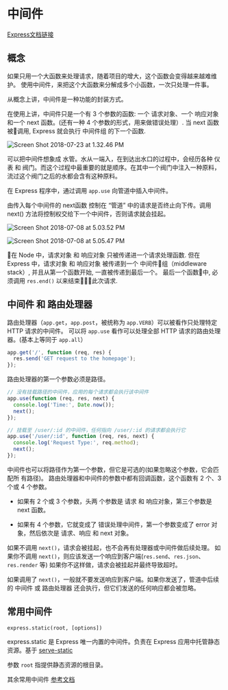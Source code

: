 # 中间件

[Express文档链接](http://www.expressjs.com.cn/guide/using-middleware.html)

## 概念

如果只用一个大函数来处理请求，随着项目的增大，这个函数会变得越来越难维护。
使用中间件，来把这个大函数来分解成多个小函数，一次只处理一件事。

从概念上讲，中间件是一种功能的封装方式。

在使用上讲，中间件只是一个有 3 个参数的函数: 一个 请求对象、一个 响应对象 和一个 next 函数。(还有一种 4 个参数的形式，用来做错误处理）.
当 next 函数被调用, Express 就会执行 中间件组 的下一个函数.

![Screen Shot 2018-07-23 at 1.32.46 PM](https://i.imgur.com/TGub4wG.png)

可以把中间件想象成 水管。水从一端入，在到达出水口的过程中，会经历各种 仪表 和 阀门。而这个过程中最重要的就是顺序。在其中一个阀门中注入一种原料，流过这个阀门之后的水都会含有这种原料。

在 Express 程序中，通过调用 `app.use` 向管道中插入中间件。

由传入每个中间件的 next函数 控制在 “管道” 中的请求是否终止向下传。调用 next() 方法将控制权交给下一个中间件，否则请求就会挂起。

![Screen Shot 2018-07-08 at 5.03.52 PM](https://i.imgur.com/MVC9SgG.png)


![Screen Shot 2018-07-08 at 5.05.47 PM](https://i.imgur.com/Uba2gsE.png)

在 Node 中，请求对象 和 响应对象 只被传递进一个请求处理函数.
但在 Express 中，请求对象 和 响应对象 被传递到一个 中间件组（middleware stack）, 并且从第一个函数开始, 一直被传递到最后一个。 最后一个函数中, 必须调用 `res.end()` 以来结束此次请求.

## 中间件 和 路由处理器

路由处理器（`app.get`，`app.post`，被统称为 `app.VERB`）可以被看作只处理特定 HTTP 请求的中间件。
可以将 `app.use` 看作可以处理全部 HTTP 请求的路由处理器。(基本上等同于 `app.all`）

``` js
app.get('/', function (req, res) {
  res.send('GET request to the homepage');
});
```

路由处理器的第一个参数必须是路径。

``` js
// 没有挂载路径的中间件，应用的每个请求都会执行该中间件
app.use(function (req, res, next) {
  console.log('Time:', Date.now());
  next();
});

// 挂载至 /user/:id 的中间件，任何指向 /user/:id 的请求都会执行它
app.use('/user/:id', function (req, res, next) {
  console.log('Request Type:', req.method);
  next();
});
```

中间件也可以将路径作为第一个参数，但它是可选的(如果忽略这个参数，它会匹配所 有路径)。
路由处理器和中间件的参数中都有回调函数，这个函数有 2 个、3 个或 4 个参数。

* 如果有 2 个或 3 个参数，头两 个参数是 请求 和 响应对象，第三个参数是 next 函数。

* 如果有 4 个参数，它就变成了 错误处理中间件，第一个参数变成了 error 对象，然后依次是 请求、响应 和 next 对象。

如果不调用 `next()`，请求会被挂起，也不会再有处理器或中间件做后续处理。
如果你不调用 `next()`，则应该发送一个响应到客户端(`res.send`、`res.json`、`res.render` 等)
如果你不这样做，请求会被挂起并最终导致超时。

如果调用了 `next()`，一般就不要发送响应到客户端。如果你发送了，管道中后续的 中间件 或 路由处理器 还会执行，但它们发送的任何响应都会被忽略。

## 常用中间件

`express.static(root, [options])`

express.static 是 Express 唯一内置的中间件。负责在 Express 应用中托管静态资源。基于 [serve-static](https://github.com/expressjs/serve-static)

参数 `root` 指提供静态资源的根目录。

其余常用中间件 [参考文档](http://www.expressjs.com.cn/resources/middleware.html)

